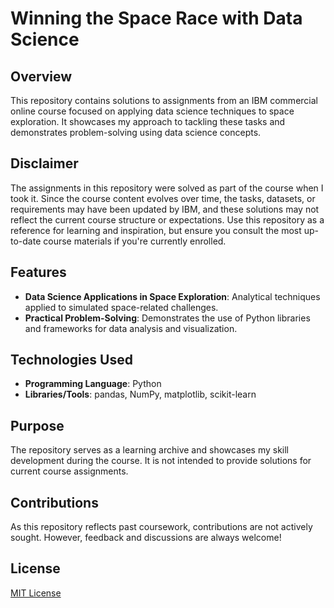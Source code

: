 # Winning the Space Race with Data Science

## Overview
This repository contains solutions to assignments from an IBM commercial online course focused on applying data science techniques to space exploration. It showcases my approach to tackling these tasks and demonstrates problem-solving using data science concepts.

## Disclaimer
The assignments in this repository were solved as part of the course when I took it. Since the course content evolves over time, the tasks, datasets, or requirements may have been updated by IBM, and these solutions may not reflect the current course structure or expectations. Use this repository as a reference for learning and inspiration, but ensure you consult the most up-to-date course materials if you're currently enrolled.

## Features
- **Data Science Applications in Space Exploration**: Analytical techniques applied to simulated space-related challenges.
- **Practical Problem-Solving**: Demonstrates the use of Python libraries and frameworks for data analysis and visualization.

## Technologies Used
- **Programming Language**: Python
- **Libraries/Tools**: pandas, NumPy, matplotlib, scikit-learn

## Purpose
The repository serves as a learning archive and showcases my skill development during the course. It is not intended to provide solutions for current course assignments.

## Contributions
As this repository reflects past coursework, contributions are not actively sought. However, feedback and discussions are always welcome!

## License
[MIT License](LICENSE)
